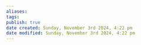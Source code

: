 ```yaml
---
aliases: 
tags: 
publish: true
date created: Sunday, November 3rd 2024, 4:22 pm
date modified: Sunday, November 3rd 2024, 4:22 pm
---
```

